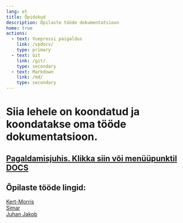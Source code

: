 ```yaml
---
lang: et
title: Õpidokud
description: Õpilaste tööde dokumentatsioon
home: true
actions:
  - text: Vuepressi paigaldus
    link: /vpdocs/
    type: primary
  - text: Git
    link: /git/
    type: secondary
  - text: Markdown
    link: /md/
    type: secondary
---
```


# Siia lehele on koondatud ja koondatakse oma tööde dokumentatsioon.

## [Pagaldamisjuhis. Klikka siin või menüüpunktil DOCS](vpdocs/README.md)

## Õpilaste tööde lingid:

[Kert-Morris](https://morrisu.github.io/learn-docs/)  
[Simar](https://simmu12.github.io/learn-docs/)  
[Juhan Jakob](https://juhanjakob.github.io/learn-docs/)
